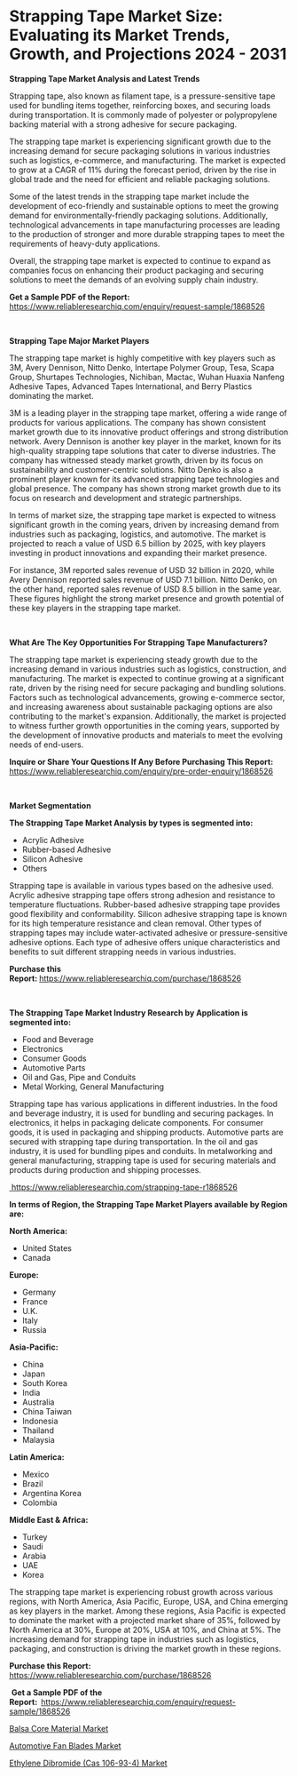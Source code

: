 <p><h1>Strapping Tape Market Size: Evaluating its Market Trends, Growth, and Projections 2024 - 2031</h1></p><p><strong>Strapping Tape Market Analysis and Latest Trends</strong></p>
<p><p>Strapping tape, also known as filament tape, is a pressure-sensitive tape used for bundling items together, reinforcing boxes, and securing loads during transportation. It is commonly made of polyester or polypropylene backing material with a strong adhesive for secure packaging.</p><p>The strapping tape market is experiencing significant growth due to the increasing demand for secure packaging solutions in various industries such as logistics, e-commerce, and manufacturing. The market is expected to grow at a CAGR of 11% during the forecast period, driven by the rise in global trade and the need for efficient and reliable packaging solutions.</p><p>Some of the latest trends in the strapping tape market include the development of eco-friendly and sustainable options to meet the growing demand for environmentally-friendly packaging solutions. Additionally, technological advancements in tape manufacturing processes are leading to the production of stronger and more durable strapping tapes to meet the requirements of heavy-duty applications.</p><p>Overall, the strapping tape market is expected to continue to expand as companies focus on enhancing their product packaging and securing solutions to meet the demands of an evolving supply chain industry.</p></p>
<p><strong>Get a Sample PDF of the Report:&nbsp;</strong> <a href="https://www.reliableresearchiq.com/enquiry/request-sample/1868526">https://www.reliableresearchiq.com/enquiry/request-sample/1868526</a></p>
<p>&nbsp;</p>
<p><strong>Strapping Tape Major Market Players</strong></p>
<p><p>The strapping tape market is highly competitive with key players such as 3M, Avery Dennison, Nitto Denko, Intertape Polymer Group, Tesa, Scapa Group, Shurtapes Technologies, Nichiban, Mactac, Wuhan Huaxia Nanfeng Adhesive Tapes, Advanced Tapes International, and Berry Plastics dominating the market.</p><p>3M is a leading player in the strapping tape market, offering a wide range of products for various applications. The company has shown consistent market growth due to its innovative product offerings and strong distribution network. Avery Dennison is another key player in the market, known for its high-quality strapping tape solutions that cater to diverse industries. The company has witnessed steady market growth, driven by its focus on sustainability and customer-centric solutions. Nitto Denko is also a prominent player known for its advanced strapping tape technologies and global presence. The company has shown strong market growth due to its focus on research and development and strategic partnerships.</p><p>In terms of market size, the strapping tape market is expected to witness significant growth in the coming years, driven by increasing demand from industries such as packaging, logistics, and automotive. The market is projected to reach a value of USD 6.5 billion by 2025, with key players investing in product innovations and expanding their market presence.</p><p>For instance, 3M reported sales revenue of USD 32 billion in 2020, while Avery Dennison reported sales revenue of USD 7.1 billion. Nitto Denko, on the other hand, reported sales revenue of USD 8.5 billion in the same year. These figures highlight the strong market presence and growth potential of these key players in the strapping tape market.</p></p>
<p>&nbsp;</p>
<p><strong>What Are The Key Opportunities For Strapping Tape Manufacturers?</strong></p>
<p><p>The strapping tape market is experiencing steady growth due to the increasing demand in various industries such as logistics, construction, and manufacturing. The market is expected to continue growing at a significant rate, driven by the rising need for secure packaging and bundling solutions. Factors such as technological advancements, growing e-commerce sector, and increasing awareness about sustainable packaging options are also contributing to the market's expansion. Additionally, the market is projected to witness further growth opportunities in the coming years, supported by the development of innovative products and materials to meet the evolving needs of end-users.</p></p>
<p><strong>Inquire or Share Your Questions If Any Before Purchasing This Report:</strong> <a href="https://www.reliableresearchiq.com/enquiry/pre-order-enquiry/1868526">https://www.reliableresearchiq.com/enquiry/pre-order-enquiry/1868526</a></p>
<p>&nbsp;</p>
<p><strong>Market Segmentation</strong></p>
<p><strong>The Strapping Tape Market Analysis by types is segmented into:</strong></p>
<p><ul><li>Acrylic Adhesive</li><li>Rubber-based Adhesive</li><li>Silicon Adhesive</li><li>Others</li></ul></p>
<p><p>Strapping tape is available in various types based on the adhesive used. Acrylic adhesive strapping tape offers strong adhesion and resistance to temperature fluctuations. Rubber-based adhesive strapping tape provides good flexibility and conformability. Silicon adhesive strapping tape is known for its high temperature resistance and clean removal. Other types of strapping tapes may include water-activated adhesive or pressure-sensitive adhesive options. Each type of adhesive offers unique characteristics and benefits to suit different strapping needs in various industries.</p></p>
<p><strong>Purchase this Report:&nbsp;</strong><a href="https://www.reliableresearchiq.com/purchase/1868526">https://www.reliableresearchiq.com/purchase/1868526</a></p>
<p>&nbsp;</p>
<p><strong>The Strapping Tape Market Industry Research by Application is segmented into:</strong></p>
<p><ul><li>Food and Beverage</li><li>Electronics</li><li>Consumer Goods</li><li>Automotive Parts</li><li>Oil and Gas, Pipe and Conduits</li><li>Metal Working, General Manufacturing</li></ul></p>
<p><p>Strapping tape has various applications in different industries. In the food and beverage industry, it is used for bundling and securing packages. In electronics, it helps in packaging delicate components. For consumer goods, it is used in packaging and shipping products. Automotive parts are secured with strapping tape during transportation. In the oil and gas industry, it is used for bundling pipes and conduits. In metalworking and general manufacturing, strapping tape is used for securing materials and products during production and shipping processes.</p></p>
<p><a href="https://www.reliableresearchiq.com/strapping-tape-r1868526">&nbsp;https://www.reliableresearchiq.com/strapping-tape-r1868526</a></p>
<p><strong>In terms of Region, the Strapping Tape Market Players available by Region are:</strong></p>
<p>
    <p> <strong> North America: </strong>
        <ul>
            <li>United States</li>
            <li>Canada</li>
        </ul>
        </p> 
    <p> <strong> Europe: </strong>
        <ul>
            <li>Germany</li>
            <li>France</li>
            <li>U.K.</li>
            <li>Italy</li>
            <li>Russia</li>
        </ul>
        </p> 
    <p> <strong> Asia-Pacific: </strong>
        <ul>
            <li>China</li>
            <li>Japan</li>
            <li>South Korea</li>
            <li>India</li>
            <li>Australia</li>
            <li>China Taiwan</li>
            <li>Indonesia</li>
            <li>Thailand</li>
            <li>Malaysia</li>
        </ul>
        </p> 
    <p> <strong> Latin America: </strong>
        <ul>
            <li>Mexico</li>
            <li>Brazil</li>
            <li>Argentina Korea</li>
            <li>Colombia</li>
        </ul>
        </p> 
    <p> <strong> Middle East & Africa: </strong>
        <ul>
            <li>Turkey</li>
            <li>Saudi</li>
            <li>Arabia</li>
            <li>UAE</li>
            <li>Korea</li>
        </ul>
    </p>
    </p>
<p><p>The strapping tape market is experiencing robust growth across various regions, with North America, Asia Pacific, Europe, USA, and China emerging as key players in the market. Among these regions, Asia Pacific is expected to dominate the market with a projected market share of 35%, followed by North America at 30%, Europe at 20%, USA at 10%, and China at 5%. The increasing demand for strapping tape in industries such as logistics, packaging, and construction is driving the market growth in these regions.</p></p>
<p><strong>Purchase this Report: </strong><a href="https://www.reliableresearchiq.com/purchase/1868526">https://www.reliableresearchiq.com/purchase/1868526</a></p>
<p>&nbsp;<strong>Get a Sample PDF of the Report:&nbsp;&nbsp;</strong><a href="https://www.reliableresearchiq.com/enquiry/request-sample/1868526">https://www.reliableresearchiq.com/enquiry/request-sample/1868526</a></p>
<p><strong></strong></p>
<p><p><a href="https://github.com/ValentineMike02/Market-Research-Report-List-1/blob/main/balsa-core-material-market.md">Balsa Core Material Market</a></p><p><a href="https://view.publitas.com/reportprime-1/automotive-fan-blades-market-size-growth-trends-statistics-forecasts-2024-2031/">Automotive Fan Blades Market</a></p><p><a href="https://github.com/JosephMorgnlvXXff/Market-Research-Report-List-1/blob/main/ethylene-dibromide-cas-106-93-4-market.md">Ethylene Dibromide (Cas 106-93-4) Market</a></p></p>